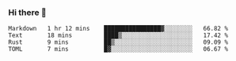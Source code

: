 ### Hi there 👋

<!--
**berkus/berkus** is a ✨ _special_ ✨ repository because its `README.md` (this file) appears on your GitHub profile.

Here are some ideas to get you started:

- 🔭 I’m currently working on ...
- 🌱 I’m currently learning ...
- 👯 I’m looking to collaborate on ...
- 🤔 I’m looking for help with ...
- 💬 Ask me about ...
- 📫 How to reach me: ...
- 😄 Pronouns: ...
- ⚡ Fun fact: ...
-->

<!--START_SECTION:waka-->
```text
Markdown   1 hr 12 mins    ████████████████▓░░░░░░░░   66.82 % 
Text       18 mins         ████▒░░░░░░░░░░░░░░░░░░░░   17.42 % 
Rust       9 mins          ██▒░░░░░░░░░░░░░░░░░░░░░░   09.09 % 
TOML       7 mins          █▓░░░░░░░░░░░░░░░░░░░░░░░   06.67 % 
```
<!--END_SECTION:waka-->
